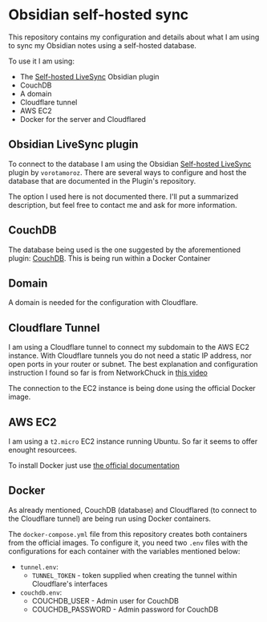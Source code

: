 # Obsidian self-hosted sync

This repository contains my configuration and details about what I am using to sync my Obsidian notes using a self-hosted database.

To use it I am using:
- The [Self-hosted LiveSync](https://github.com/vrtmrz/obsidian-livesync) Obsidian plugin
- CouchDB
- A domain
- Cloudflare tunnel
- AWS EC2
- Docker for the server and Cloudflared

## Obsidian LiveSync plugin

To connect to the database I am using the Obsidian [Self-hosted LiveSync](https://github.com/vrtmrz/obsidian-livesync) plugin by `vorotamoroz`. There are several ways to configure and host the database that are documented in the Plugin's repository. 

The option I used here is not documented there. I'll put a summarized description, but feel free to contact me and ask for more information.

## CouchDB

The database being used is the one suggested by the aforementioned plugin: [CouchDB](https://couchdb.apache.org/). This is being run within a Docker Container

## Domain

A domain is needed for the configuration with Cloudflare.

## Cloudflare Tunnel

I am using a Cloudflare tunnel to connect my subdomain to the AWS EC2 instance. With Cloudflare tunnels you do not need a static IP address, nor open ports in your router or subnet. The best explanation and configuration instruction I found so far is from NetworkChuck in [this video](https://youtu.be/ey4u7OUAF3c?si=9i3JYBwI7oepFSAQ)

The connection to the EC2 instance is being done using the official Docker image.

## AWS EC2

I am using a `t2.micro` EC2 instance running Ubuntu. So far it seems to offer enought resourcees. 

To install Docker just use [the official documentation](https://docs.docker.com/engine/install/ubuntu/)

## Docker

As already mentioned, CouchDB (database) and Cloudflared (to connect to the Cloudflare tunnel) are being run using Docker containers.

The `docker-compose.yml` file from this repository creates both containers from the official images. To configure it, you need two `.env` files with the configurations for each container with the variables mentioned below:
- `tunnel.env`:
    - `TUNNEL_TOKEN` - token supplied when creating the tunnel within Cloudflare's interfaces
- `couchdb.env`:
    - COUCHDB_USER - Admin user for CouchDB
    - COUCHDB_PASSWORD - Admin password for CouchDB

